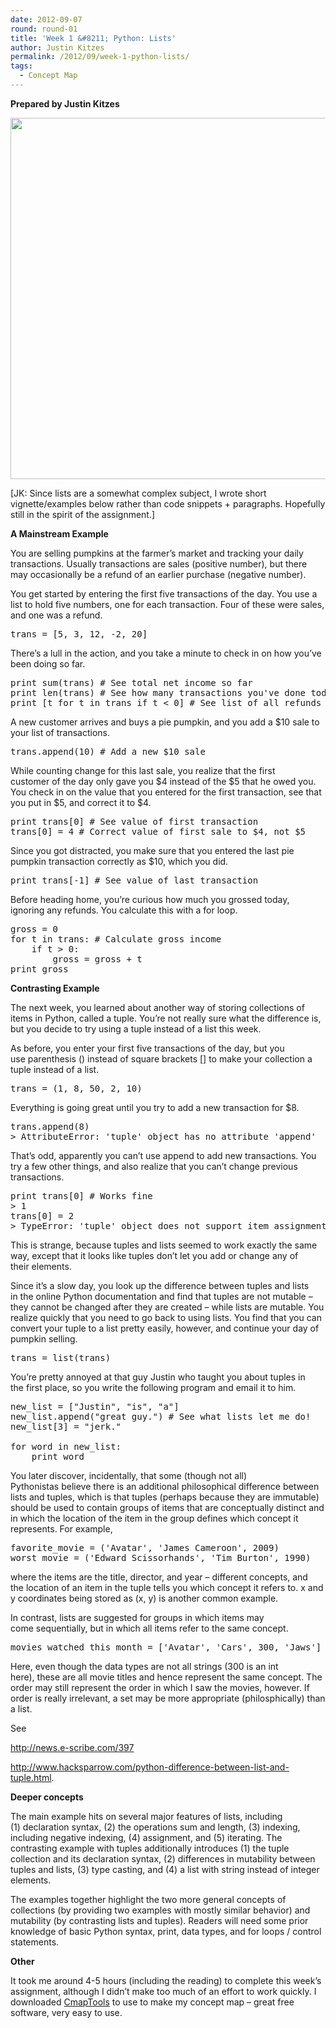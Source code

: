 ```yaml
---
date: 2012-09-07
round: round-01
title: 'Week 1 &#8211; Python: Lists'
author: Justin Kitzes
permalink: /2012/09/week-1-python-lists/
tags:
  - Concept Map
---
```

**Prepared by Justin Kitzes**

[<img class="alignnone size-large wp-image-137" title="kitzes_week1_lists" src="http://teaching.software-carpentry.org/wp-content/uploads/2012/09/kitzes_week1_lists-1024x838.png" alt="" width="707" height="578" />][1]

[JK: Since lists are a somewhat complex subject, I wrote short vignette/examples below rather than code snippets + paragraphs. Hopefully still in the spirit of the assignment.]

**A Mainstream Example**

You are selling pumpkins at the farmer&#8217;s market and tracking your daily transactions. Usually transactions are sales (positive number), but there may occasionally be a refund of an earlier purchase (negative number).

You get started by entering the first five transactions of the day. You use a list to hold five numbers, one for each transaction. Four of these were sales, and one was a refund.

<pre>trans = [5, 3, 12, -2, 20]</pre>

There&#8217;s a lull in the action, and you take a minute to check in on how you&#8217;ve been doing so far.

<pre>print sum(trans) # See total net income so far
print len(trans) # See how many transactions you've done today
print [t for t in trans if t &lt; 0] # See list of all refunds</pre>

A new customer arrives and buys a pie pumpkin, and you add a $10 sale to your list of transactions.

<pre>trans.append(10) # Add a new $10 sale</pre>

While counting change for this last sale, you realize that the first customer of the day only gave you $4 instead of the $5 that he owed you. You check in on the value that you entered for the first transaction, see that you put in $5, and correct it to $4.

<pre>print trans[0] # See value of first transaction
trans[0] = 4 # Correct value of first sale to $4, not $5</pre>

Since you got distracted, you make sure that you entered the last pie pumpkin transaction correctly as $10, which you did.

<pre>print trans[-1] # See value of last transaction</pre>

Before heading home, you&#8217;re curious how much you grossed today, ignoring any refunds. You calculate this with a for loop.

<pre>gross = 0
for t in trans: # Calculate gross income
    if t &gt; 0:
        gross = gross + t
print gross</pre>

**Contrasting Example**

The next week, you learned about another way of storing collections of items in Python, called a tuple. You&#8217;re not really sure what the difference is, but you decide to try using a tuple instead of a list this week.

As before, you enter your first five transactions of the day, but you use parenthesis () instead of square brackets [] to make your collection a tuple instead of a list.

<pre>trans = (1, 8, 50, 2, 10)</pre>

Everything is going great until you try to add a new transaction for $8.

<pre>trans.append(8)
&gt; AttributeError: 'tuple' object has no attribute 'append'</pre>

That&#8217;s odd, apparently you can&#8217;t use append to add new transactions. You try a few other things, and also realize that you can&#8217;t change previous transactions.

<pre>print trans[0] # Works fine
&gt; 1
trans[0] = 2
&gt; TypeError: 'tuple' object does not support item assignment</pre>

This is strange, because tuples and lists seemed to work exactly the same way, except that it looks like tuples don&#8217;t let you add or change any of their elements.

Since it&#8217;s a slow day, you look up the difference between tuples and lists in the online Python documentation and find that tuples are not mutable &#8211; they cannot be changed after they are created &#8211; while lists are mutable. You realize quickly that you need to go back to using lists. You find that you can convert your tuple to a list pretty easily, however, and continue your day of pumpkin selling.

<pre>trans = list(trans)</pre>

You&#8217;re pretty annoyed at that guy Justin who taught you about tuples in the first place, so you write the following program and email it to him.

<pre>new_list = ["Justin", "is", "a"]
new_list.append("great guy.") # See what lists let me do!
new_list[3] = "jerk."

for word in new_list:
    print word</pre>

You later discover, incidentally, that some (though not all) Pythonistas believe there is an additional philosophical difference between lists and tuples, which is that tuples (perhaps because they are immutable) should be used to contain groups of items that are conceptually distinct and in which the location of the item in the group defines which concept it represents. For example,

<pre>favorite_movie = ('Avatar', 'James Cameroon', 2009)
worst_movie = ('Edward Scissorhands', 'Tim Burton', 1990)</pre>

where the items are the title, director, and year &#8211; different concepts, and the location of an item in the tuple tells you which concept it refers to. x and y coordinates being stored as (x, y) is another common example.

In contrast, lists are suggested for groups in which items may come sequentially, but in which all items refer to the same concept.

<pre>movies_watched_this_month = ['Avatar', 'Cars', 300, 'Jaws']</pre>

Here, even though the data types are not all strings (300 is an int here), these are all movie titles and hence represent the same concept. The order may still represent the order in which I saw the movies, however. If order is really irrelevant, a set may be more appropriate (philosphically) than a list.

See

http://news.e-scribe.com/397

http://www.hacksparrow.com/python-difference-between-list-and-tuple.html.

**Deeper concepts**

The main example hits on several major features of lists, including (1) declaration syntax, (2) the operations sum and length, (3) indexing, including negative indexing, (4) assignment, and (5) iterating. The contrasting example with tuples additionally introduces (1) the tuple collection and its declaration syntax, (2) differences in mutability between tuples and lists, (3) type casting, and (4) a list with string instead of integer elements.

The examples together highlight the two more general concepts of collections (by providing two examples with mostly similar behavior) and mutability (by contrasting lists and tuples). Readers will need some prior knowledge of basic Python syntax, print, data types, and for loops / control statements.

**Other**

It took me around 4-5 hours (including the reading) to complete this week&#8217;s assignment, although I didn&#8217;t make too much of an effort to work quickly. I downloaded [CmapTools][2] to use to make my concept map &#8211; great free software, very easy to use.

 [1]: http://teaching.software-carpentry.org/wp-content/uploads/2012/09/kitzes_week1_lists.png
 [2]: http://cmap.ihmc.us/
